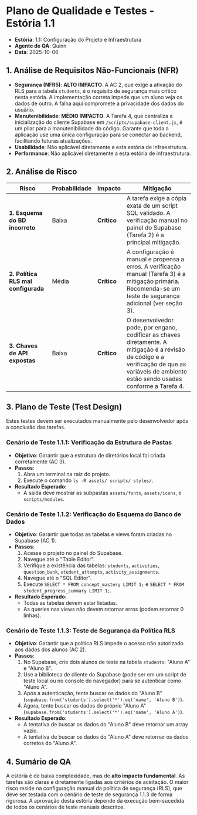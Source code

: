 # Plano de Qualidade e Testes - Estória 1.1

- **Estória**: 1.1: Configuração do Projeto e Infraestrutura
- **Agente de QA**: Quinn
- **Data**: 2025-10-06

## 1. Análise de Requisitos Não-Funcionais (NFR)

- **Segurança (NFR5)**: **ALTO IMPACTO**. A AC 2, que exige a ativação do RLS para a tabela `students`, é o requisito de segurança mais crítico nesta estória. A implementação correta impede que um aluno veja os dados de outro. A falha aqui compromete a privacidade dos dados do usuário.
- **Manutenibilidade**: **MÉDIO IMPACTO**. A Tarefa 4, que centraliza a inicialização do cliente Supabase em `/scripts/supabase-client.js`, é um pilar para a manutenibilidade do código. Garante que toda a aplicação use uma única configuração para se conectar ao backend, facilitando futuras atualizações.
- **Usabilidade**: Não aplicável diretamente a esta estória de infraestrutura.
- **Performance**: Não aplicável diretamente a esta estória de infraestrutura.

## 2. Análise de Risco

| Risco | Probabilidade | Impacto | Mitigação |
|---|---|---|---|
| **1. Esquema do BD incorreto** | Baixa | **Crítico** | A tarefa exige a cópia exata de um script SQL validado. A verificação manual no painel do Supabase (Tarefa 2) é a principal mitigação. |
| **2. Política RLS mal configurada** | Média | **Crítico** | A configuração é manual e propensa a erros. A verificação manual (Tarefa 3) é a mitigação primária. Recomenda-se um teste de segurança adicional (ver seção 3). |
| **3. Chaves de API expostas** | Baixa | **Crítico** | O desenvolvedor pode, por engano, codificar as chaves diretamente. A mitigação é a revisão de código e a verificação de que as variáveis de ambiente estão sendo usadas conforme a Tarefa 4. |

## 3. Plano de Teste (Test Design)

Estes testes devem ser executados manualmente pelo desenvolvedor após a conclusão das tarefas.

### Cenário de Teste 1.1.1: Verificação da Estrutura de Pastas
- **Objetivo**: Garantir que a estrutura de diretórios local foi criada corretamente (AC 3).
- **Passos**:
  1.  Abra um terminal na raiz do projeto.
  2.  Execute o comando `ls -R assets/ scripts/ styles/`.
- **Resultado Esperado**:
  - A saída deve mostrar as subpastas `assets/fonts`, `assets/icons`, e `scripts/modules`.

### Cenário de Teste 1.1.2: Verificação do Esquema do Banco de Dados
- **Objetivo**: Garantir que todas as tabelas e views foram criadas no Supabase (AC 1).
- **Passos**:
  1.  Acesse o projeto no painel do Supabase.
  2.  Navegue até o "Table Editor".
  3.  Verifique a existência das tabelas: `students`, `activities`, `question_bank`, `student_attempts`, `activity_assignments`.
  4.  Navegue até o "SQL Editor".
  5.  Execute `SELECT * FROM concept_mastery LIMIT 1;` e `SELECT * FROM student_progress_summary LIMIT 1;`.
- **Resultado Esperado**:
  - Todas as tabelas devem estar listadas.
  - As queries nas views não devem retornar erros (podem retornar 0 linhas).

### Cenário de Teste 1.1.3: Teste de Segurança da Política RLS
- **Objetivo**: Garantir que a política RLS impede o acesso não autorizado aos dados dos alunos (AC 2).
- **Passos**:
  1.  No Supabase, crie dois alunos de teste na tabela `students`: "Aluno A" e "Aluno B".
  2.  Use a biblioteca de cliente do Supabase (pode ser em um script de teste local ou no console do navegador) para se autenticar como "Aluno A".
  3.  Após a autenticação, tente buscar os dados do "Aluno B" (`supabase.from('students').select('*').eq('name', 'Aluno B')`).
  4.  Agora, tente buscar os dados do próprio "Aluno A" (`supabase.from('students').select('*').eq('name', 'Aluno A')`).
- **Resultado Esperado**:
  - A tentativa de buscar os dados do "Aluno B" deve retornar um array vazio.
  - A tentativa de buscar os dados do "Aluno A" deve retornar os dados corretos do "Aluno A".

## 4. Sumário de QA

A estória é de baixa complexidade, mas de **alto impacto fundamental**. As tarefas são claras e diretamente ligadas aos critérios de aceitação. O maior risco reside na configuração manual da política de segurança (RLS), que deve ser testada com o cenário de teste de segurança 1.1.3 de forma rigorosa. A aprovação desta estória depende da execução bem-sucedida de todos os cenários de teste manuais descritos.
